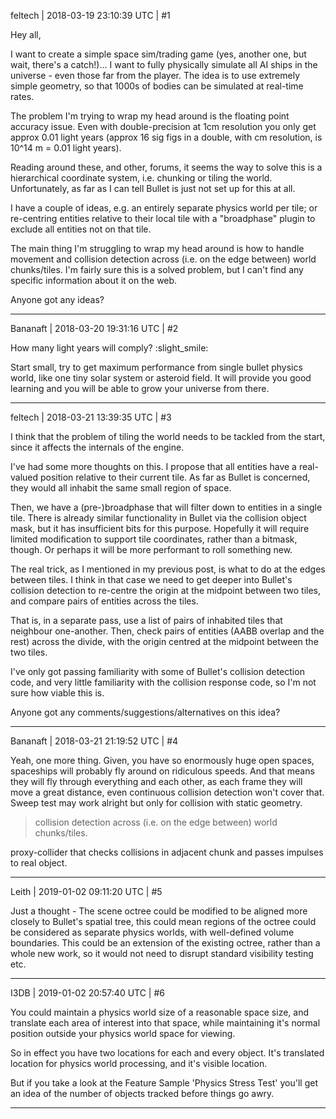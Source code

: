 feltech | 2018-03-19 23:10:39 UTC | #1

Hey all,

I want to create a simple space sim/trading game (yes, another one, but wait, there's a catch!)...  I want to fully physically simulate all AI ships in the universe - even those far from the player.  The idea is to use extremely simple geometry, so that 1000s of bodies can be simulated at real-time rates.

The problem I'm trying to wrap my head around is the floating point accuracy issue.  Even with double-precision at 1cm resolution you only get approx 0.01 light years (approx 16 sig figs in a double, with cm resolution, is 10^14 m = 0.01 light years).

Reading around these, and other, forums, it seems the way to solve this is a hierarchical coordinate system, i.e. chunking or tiling the world.  Unfortunately, as far as I can tell Bullet is just not set up for this at all.

I have a couple of ideas, e.g. an entirely separate physics world per tile; or re-centring entities relative to their local tile with a "broadphase" plugin to exclude all entities not on that tile. 

The main thing I'm struggling to wrap my head around is how to handle movement and collision detection across (i.e. on the edge between) world chunks/tiles.  I'm fairly sure this is a solved problem, but I can't find any specific information about it on the web.

Anyone got any ideas?

-------------------------

Bananaft | 2018-03-20 19:31:16 UTC | #2

How many light years will comply? :slight_smile: 

Start small, try to get maximum performance from single bullet physics world, like one tiny solar system or asteroid field. It will provide you good learning and you will be able to grow your universe from there.

-------------------------

feltech | 2018-03-21 13:39:35 UTC | #3

I think that the problem of tiling the world needs to be tackled from the start, since it affects the internals of the engine.

I've had some more thoughts on this. I propose that all entities have a real-valued position relative to their current tile.  As far as Bullet is concerned, they would all inhabit the same small region of space. 

Then, we have a (pre-)broadphase that will filter down to entities in a single tile.  There is already similar functionality in Bullet via the collision object mask, but it has insufficient bits for this purpose.  Hopefully it will require limited modification to support tile coordinates, rather than a bitmask, though.  Or perhaps it will be more performant to roll something new.

The real trick, as I mentioned in my previous post, is what to do at the edges between tiles.  I think in that case we need to get deeper into Bullet's collision detection to re-centre the origin at the midpoint between two tiles, and compare pairs of entities across the tiles. 

That is, in a separate pass, use a list of pairs of inhabited tiles that neighbour one-another. Then, check pairs of entities (AABB overlap and the rest) across the divide, with the origin centred at the midpoint between the two tiles.

I've only got passing familiarity with some of Bullet's collision detection code, and very little familiarity with the collision response code, so I'm not sure how viable this is.

Anyone got any comments/suggestions/alternatives on this idea?

-------------------------

Bananaft | 2018-03-21 21:19:52 UTC | #4

Yeah, one more thing. Given, you have so enormously huge open spaces, spaceships will probably fly around on ridiculous speeds. And that means they will fly through everything and each other, as each frame they will move a great distance, even continuous collision detection won't cover that. Sweep test may work alright but only for collision with static geometry.

>collision detection across (i.e. on the edge between) world chunks/tiles.

proxy-collider that checks collisions in adjacent chunk and passes impulses to real object.

-------------------------

Leith | 2019-01-02 09:11:20 UTC | #5

Just a thought - The scene octree could be modified to be aligned more closely to Bullet's spatial tree, this could mean regions of the octree could be considered as separate physics worlds, with well-defined volume boundaries. This could be an extension of the existing octree, rather than a whole new work, so it would not need to disrupt standard visibility testing etc.

-------------------------

I3DB | 2019-01-02 20:57:40 UTC | #6

You could maintain a physics world size of a reasonable space size, and translate each area of interest into that space, while maintaining it's normal position outside your physics world space for viewing.

So in effect you have two locations for each and every object. It's translated location for physics world processing, and it's visible location.

But if you take a look at the Feature Sample 'Physics Stress Test' you'll get an idea of the number of objects tracked before things go awry.

-------------------------

